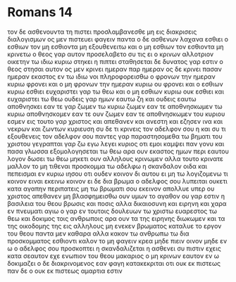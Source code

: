 # Romans 14
τον δε ασθενουντα τη πιστει προσλαμβανεσθε μη εις διακρισεις διαλογισμων 
ος μεν πιστευει φαγειν παντα ο δε ασθενων λαχανα εσθιει
ο εσθιων τον μη εσθιοντα μη εξουθενειτω και ο μη εσθιων τον εσθιοντα μη κρινετω ο θεος γαρ αυτον προσελαβετο
συ τις ει ο κρινων αλλοτριον οικετην τω ιδιω κυριω στηκει η πιπτει σταθησεται δε δυνατος γαρ εστιν ο θεος στησαι αυτον
ος μεν κρινει ημεραν παρ ημεραν ος δε κρινει πασαν ημεραν εκαστος εν τω ιδιω νοι πληροφορεισθω
ο φρονων την ημεραν κυριω φρονει και ο μη φρονων την ημεραν κυριω ου φρονει και ο εσθιων κυριω εσθιει ευχαριστει γαρ τω θεω και ο μη εσθιων κυριω ουκ εσθιει και ευχαριστει τω θεω
ουδεις γαρ ημων εαυτω ζη και ουδεις εαυτω αποθνησκει
εαν τε γαρ ζωμεν τω κυριω ζωμεν εαν τε αποθνησκωμεν τω κυριω αποθνησκομεν εαν τε ουν ζωμεν εαν τε αποθνησκωμεν του κυριου εσμεν
εις τουτο γαρ χριστος και απεθανεν και ανεστη και εζησεν ινα και νεκρων και ζωντων κυριευση
συ δε τι κρινεις τον αδελφον σου η και συ τι εξουθενεις τον αδελφον σου παντες γαρ παραστησομεθα τω βηματι του χριστου
γεγραπται γαρ ζω εγω λεγει κυριος οτι εμοι καμψει παν γονυ και πασα γλωσσα εξομολογησεται τω θεω
αρα ουν εκαστος ημων περι εαυτου λογον δωσει τω θεω
μηκετι ουν αλληλους κρινωμεν αλλα τουτο κρινατε μαλλον το μη τιθεναι προσκομμα τω αδελφω η σκανδαλον
οιδα και πεπεισμαι εν κυριω ιησου οτι ουδεν κοινον δι αυτου ει μη τω λογιζομενω τι κοινον ειναι εκεινω κοινον
ει δε δια βρωμα ο αδελφος σου λυπειται ουκετι κατα αγαπην περιπατεις μη τω βρωματι σου εκεινον απολλυε υπερ ου χριστος απεθανεν
μη βλασφημεισθω ουν υμων το αγαθον
ου γαρ εστιν η βασιλεια του θεου βρωσις και ποσις αλλα δικαιοσυνη και ειρηνη και χαρα εν πνευματι αγιω
ο γαρ εν τουτοις δουλευων τω χριστω ευαρεστος τω θεω και δοκιμος τοις ανθρωποις
αρα ουν τα της ειρηνης διωκωμεν και τα της οικοδομης της εις αλληλους 
μη ενεκεν βρωματος καταλυε το εργον του θεου παντα μεν καθαρα αλλα κακον τω ανθρωπω τω δια προσκομματος εσθιοντι
καλον το μη φαγειν κρεα μηδε πιειν οινον μηδε εν ω ο αδελφος σου προσκοπτει η σκανδαλιζεται η ασθενει
συ πιστιν εχεις κατα σεαυτον εχε ενωπιον του θεου μακαριος ο μη κρινων εαυτον εν ω δοκιμαζει
ο δε διακρινομενος εαν φαγη κατακεκριται οτι ουκ εκ πιστεως παν δε ο ουκ εκ πιστεως αμαρτια εστιν
